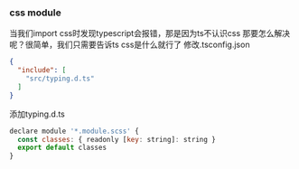 ### css module
当我们import css时发现typescript会报错，那是因为ts不认识css
那要怎么解决呢？很简单，我们只需要告诉ts css是什么就行了
修改.tsconfig.json
```json
{
  "include": [
    "src/typing.d.ts"
  ]
}

```

添加typing.d.ts
```js
declare module '*.module.scss' {
  const classes: { readonly [key: string]: string }
  export default classes
}
```